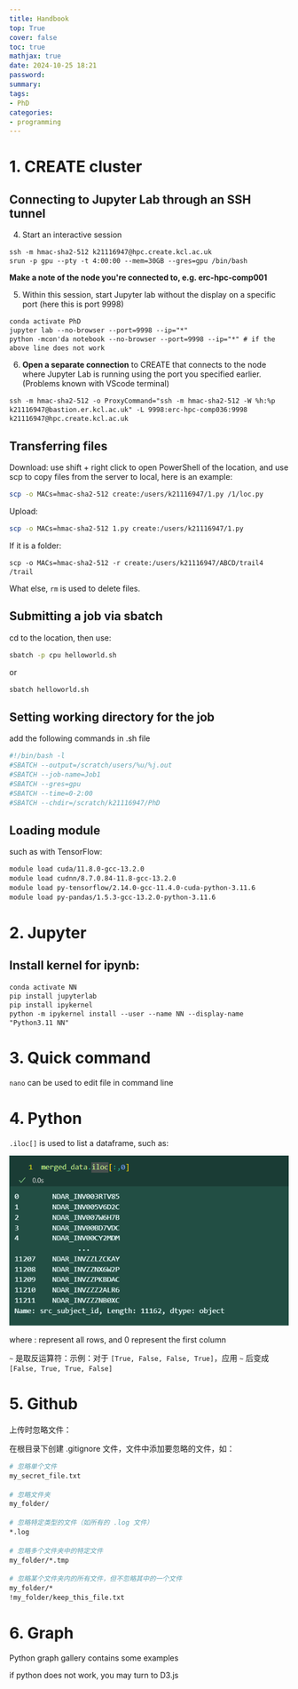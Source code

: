 ```yaml
---
title: Handbook
top: True
cover: false
toc: true
mathjax: true
date: 2024-10-25 18:21
password:
summary:
tags:
- PhD
categories:
- programming
---
```


# 1. CREATE cluster

## Connecting to Jupyter Lab through an SSH tunnel

4.  Start an interactive session

``` 
ssh -m hmac-sha2-512 k21116947@hpc.create.kcl.ac.uk
srun -p gpu --pty -t 4:00:00 --mem=30GB --gres=gpu /bin/bash
```

**Make a note of the node you're connected to, e.g. erc-hpc-comp001**

5.  Within this session, start Jupyter lab without the display on a specific port (here this is port 9998)

```
conda activate PhD 
jupyter lab --no-browser --port=9998 --ip="*"
python -mcon'da notebook --no-browser --port=9998 --ip="*" # if the above line does not work
```

6.  **Open a separate connection** to CREATE that connects to the node where Jupyter Lab is running using the port you specified earlier. (Problems known with VScode terminal)

```
ssh -m hmac-sha2-512 -o ProxyCommand="ssh -m hmac-sha2-512 -W %h:%p k21116947@bastion.er.kcl.ac.uk" -L 9998:erc-hpc-comp036:9998 k21116947@hpc.create.kcl.ac.uk
```

## Transferring files

Download: use shift + right click to open PowerShell of the location, and use scp to copy files from the server to local, here is an example:

```sh
scp -o MACs=hmac-sha2-512 create:/users/k21116947/1.py /1/loc.py
```

Upload:

`````````sh
scp -o MACs=hmac-sha2-512 1.py create:/users/k21116947/1.py
`````````

If it is a folder:

```
scp -o MACs=hmac-sha2-512 -r create:/users/k21116947/ABCD/trail4 /trail
```

What else, `rm` is used to delete files.

## Submitting a job via sbatch

cd to the location, then use: 

```sh
sbatch -p cpu helloworld.sh
```

or 

`````sh
sbatch helloworld.sh
`````

## Setting working directory for the job

add the following commands in .sh file

```````sh
#!/bin/bash -l
#SBATCH --output=/scratch/users/%u/%j.out
#SBATCH --job-name=Job1
#SBATCH --gres=gpu
#SBATCH --time=0-2:00
#SBATCH --chdir=/scratch/k21116947/PhD
```````

## Loading module

such as with TensorFlow:

```````sh
module load cuda/11.8.0-gcc-13.2.0
module load cudnn/8.7.0.84-11.8-gcc-13.2.0
module load py-tensorflow/2.14.0-gcc-11.4.0-cuda-python-3.11.6
module load py-pandas/1.5.3-gcc-13.2.0-python-3.11.6
```````

# 2. Jupyter

## Install kernel for ipynb: 

`````
conda activate NN
pip install jupyterlab
pip install ipykernel
python -m ipykernel install --user --name NN --display-name "Python3.11 NN"
`````

# 3. Quick command

`nano` can be used to edit file in command line



# 4. Python

`.iloc[]` is used to list a dataframe, such as:

 ![image-20241025120723937](https://raw.githubusercontent.com/ReveRoyl/PictureBed/main/BlogImg/202410251207265.png)

where : represent all rows, and 0 represent the first column

`~` 是取反运算符：示例：对于 `[True, False, False, True]`，应用 `~` 后变成 `[False, True, True, False]`

# 5. Github

上传时忽略文件：

在根目录下创建 .gitignore 文件，文件中添加要忽略的文件，如：

`````sh
# 忽略单个文件
my_secret_file.txt

# 忽略文件夹
my_folder/

# 忽略特定类型的文件（如所有的 .log 文件）
*.log

# 忽略多个文件夹中的特定文件
my_folder/*.tmp

# 忽略某个文件夹内的所有文件，但不忽略其中的一个文件
my_folder/*
!my_folder/keep_this_file.txt
`````

# 6. Graph

Python graph gallery contains some examples

if python does not work, you may turn to D3.js
